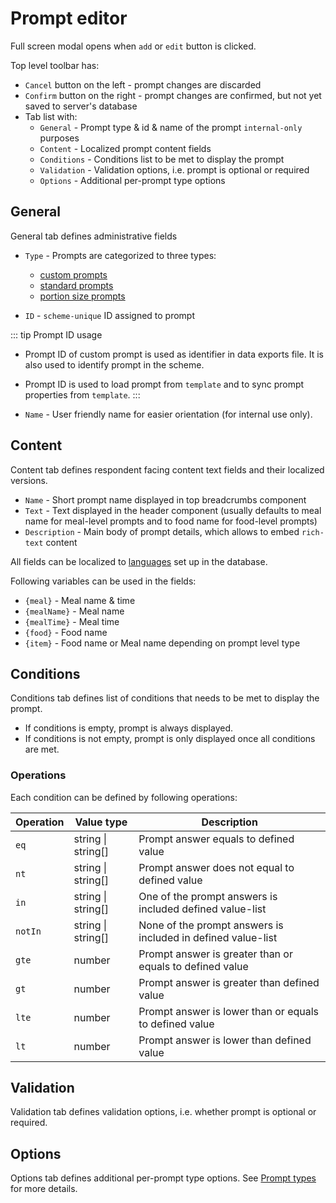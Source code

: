 # Prompt editor

Full screen modal opens when `add` or `edit` button is clicked.

Top level toolbar has:

- `Cancel` button on the left - prompt changes are discarded
- `Confirm` button on the right - prompt changes are confirmed, but not yet saved to server's database
- Tab list with:
  - `General` - Prompt type & id & name of the prompt `internal-only` purposes
  - `Content` - Localized prompt content fields
  - `Conditions` - Conditions list to be met to display the prompt
  - `Validation` - Validation options, i.e. prompt is optional or required
  - `Options` - Additional per-prompt type options

## General

General tab defines administrative fields

- `Type` - Prompts are categorized to three types:

  - [custom prompts](/admin/surveys/prompt-types#custom-prompts)
  - [standard prompts](/admin/surveys/prompt-types#standard-prompts)
  - [portion size prompts](/admin/surveys/prompt-types#portion-size-prompts)

- `ID` - `scheme-unique` ID assigned to prompt

::: tip Prompt ID usage

- Prompt ID of custom prompt is used as identifier in data exports file. It is also used to identify prompt in the scheme.
- Prompt ID is used to load prompt from `template` and to sync prompt properties from `template`.
  :::

- `Name` - User friendly name for easier orientation (for internal use only).

## Content

Content tab defines respondent facing content text fields and their localized versions.

- `Name` - Short prompt name displayed in top breadcrumbs component
- `Text` - Text displayed in the header component (usually defaults to meal name for meal-level prompts and to food name for food-level prompts)
- `Description` - Main body of prompt details, which allows to embed `rich-text` content

All fields can be localized to [languages](/admin/localization/languages) set up in the database.

Following variables can be used in the fields:

- `{meal}` - Meal name & time
- `{mealName}` - Meal name
- `{mealTime}` - Meal time
- `{food}` - Food name
- `{item}` - Food name or Meal name depending on prompt level type

## Conditions

Conditions tab defines list of conditions that needs to be met to display the prompt.

- If conditions is empty, prompt is always displayed.
- If conditions is not empty, prompt is only displayed once all conditions are met.

### Operations

Each condition can be defined by following operations:

| Operation | Value type         | Description                                                  |
| --------- | ------------------ | ------------------------------------------------------------ |
| `eq`      | string \| string[] | Prompt answer equals to defined value                        |
| `nt`      | string \| string[] | Prompt answer does not equal to defined value                |
| `in`      | string \| string[] | One of the prompt answers is included defined value-list     |
| `notIn`   | string \| string[] | None of the prompt answers is included in defined value-list |
| `gte`     | number             | Prompt answer is greater than or equals to defined value     |
| `gt`      | number             | Prompt answer is greater than defined value                  |
| `lte`     | number             | Prompt answer is lower than or equals to defined value       |
| `lt`      | number             | Prompt answer is lower than defined value                    |

## Validation

Validation tab defines validation options, i.e. whether prompt is optional or required.

## Options

Options tab defines additional per-prompt type options. See [Prompt types](/admin/surveys/prompt-types) for more details.
